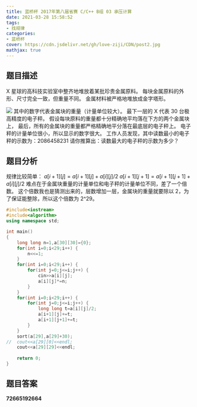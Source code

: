```yaml
---
title: 蓝桥杯 2017年第八届省赛 C/C++ B组 03 承压计算
date: 2021-03-28 15:58:52
tags:
- 找规律
categories:
- 蓝桥杯
cover: https://cdn.jsdelivr.net/gh/love-ziji/CDN/post2.jpg
mathjax: true
---
```


## 题目描述

X 星球的高科技实验室中整齐地堆放着某批珍贵金属原料。
每块金属原料的外形、尺寸完全一致，但重量不同。
金属材料被严格地堆放成金字塔形。

![](https://cdn.jsdelivr.net/gh/love-ziji/LANQIAO/201703.png)
其中的数字代表金属块的重量（计量单位较大）。
最下一层的 X 代表 30 台极高精度的电子秤。
假设每块原料的重量都十分精确地平均落在下方的两个金属块上，
最后，所有的金属块的重量都严格精确地平分落在最底层的电子秤上。
电子秤的计量单位很小，所以显示的数字很大。
工作人员发现，其中读数最小的电子秤的示数为：2086458231
请你推算出：读数最大的电子秤的示数为多少？

## 题目分析

规律比较简单：
$a[i+1][j]=a[i+1][j]+a[i][j]/2$
$a[i+1][j+1]=a[i+1][j+1]+a[i][j]/2$
难点在于金属块重量的计量单位和电子秤的计量单位不同，差了一个倍数。
这个倍数我也是猜测出来的，层数增加一层，金属块的重量就要除以 2，为了保证能整除，所以这个倍数为 2^29。

```c++
#include<iostream>
#include<algorithm>
using namespace std;

int main()
{
	long long n=1,a[30][30]={0};
	for(int i=0;i<29;i++) {
		n<<=1;
	}
	for(int i=0;i<29;i++) {
		for(int j=0;j<=i;j++) {
			cin>>a[i][j];
			a[i][j]*=n;
		}
	}
	for(int i=0;i<29;i++) {
		for(int j=0;j<=i;j++) {
			long long t=a[i][j]/2;
			a[i+1][j]+=t;
			a[i+1][j+1]+=t;
		}
	}
	sort(a[29],a[29]+30);
//	cout<<a[29][0]<<endl;
	cout<<a[29][29]<<endl;
	
	return 0;
}
```

## 题目答案

**72665192664**

